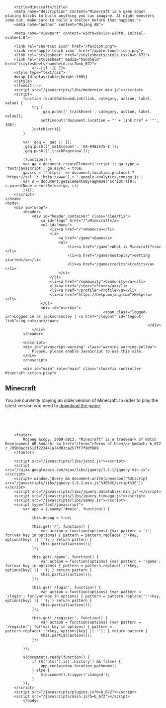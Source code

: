 <html lang="en" class="no-js">
    <head>
        <meta charset="UTF-8">
        <meta http-equiv="X-UA-Compatible" content="IE=edge,chrome=1">

        <title>Minecraft</title>
        <meta name="description" content="Minecraft is a game about placing blocks to build anything you can imagine. At night monsters come out, make sure to build a shelter before that happens.">
        <meta name="author" content="Mojang AB">

        <meta name="viewport" content="width=device-width, initial-scale=1.0">

        <link rel="shortcut icon" href="/favicon.png">
        <link rel="apple-touch-icon" href="/apple-touch-icon.png">
        <link rel="stylesheet" href="/stylesheets/style.css?b=b_672">
        <link rel="stylesheet" media="handheld" href="/stylesheets/handheld.css?b=b_672">
                <!--[if !IE 7]>
        <style type="text/css">
        #wrap {display:table;height:100%}
        </style>
        <![endif]-->
        <script src="/javascripts/libs/modernizr.min.js"></script>
        <script>
            function recordOutboundLink(link, category, action, label, value) {
                try {
                    _gaq.push(['_trackEvent', category, action, label, value]);
                    setTimeout('document.location = "' + link.href + '"', 100);
                }catch(err){}
            }
            
            var _gaq = _gaq || [];
            _gaq.push(['_setAccount', 'UA-9482675-1']);
            _gaq.push(['_trackPageview']);

            (function() {
            var ga = document.createElement('script'); ga.type = 'text/javascript'; ga.async = true;
            ga.src = ('https:' == document.location.protocol ? 'https://ssl' : 'http://www') + '.google-analytics.com/ga.js';
            var s = document.getElementsByTagName('script')[0]; s.parentNode.insertBefore(ga, s);
            })();
        </script>
    </head>
    <body>
        <div id="wrap">
            <header>
                <div id="header_container" class="clearfix">
                    <a id="logo" href="/">Minecraft</a>
                    <ul id="menu">
                        <li><a href="/">Home</a></li>
                        <li>
                            <a href="/game">Game</a>
                            <ul>
                                <li><a href="/game">What is Minecraft?</a></li>
                                <li><a href="/game/howtoplay">Getting started</a></li>
                                <li><a href="/game/credits">Credits</a></li>
                            </ul>
                        </li>
                        <li><a href="/community">Community</a></li>
                        <li><a href="/store">Store</a></li>
                        <li><a href="/profile">Profile</a></li>
                        <li><a href="https://help.mojang.com">Help</a></li>
                    </ul>
                    <div id="userbox">
                                                <span class="logged-in">Logged in as jacksoncooley | <a href="/logout" id="logout-link">Log out</a></span>
                                                                    </div>
                </div>
            </header>

            <noscript>
            <div id="javascript-warning" class="warning warning-yellow">
                Please, please enable JavaScript to use this site.
            </div>
            </noscript>

            <div id="main" role="main" class="clearfix controller-Minecraft action-play">
                
<section class="left">
    <h1>Minecraft</h1>
                <p>
        You are currently playing an older version of Minecraft. In order to play the latest version you need to <a href="/download">download the game</a>.
    </p>
            <br/><br/><br/>
    <applet code="net.minecraft.Launcher" archive="https://s3.amazonaws.com/MinecraftDownload/launcher/MinecraftLauncher.jar?v=1374223516000" codebase="/game/" width="854" height="480">
        <param name="separate_jvm" value="true">
        <param name="java_arguments" value="-Xmx1024M -Xms1024M -Dsun.java2d.noddraw=true -Dsun.awt.noerasebackground=true -Dsun.java2d.d3d=false -Dsun.java2d.opengl=false -Dsun.java2d.pmoffscreen=false">
        <param name="userName" value="jacksoncooley">
        <param name="latestVersion" value="1374223516000">
        <param name="sessionId" value="1f9059fd3af395119f5973e598d596eff152ece3">
                        <param name="downloadTicket" value="6254b0df4b52ef4ed6e1b40e502510ca">
            </applet>
        </section>            </div>
        </div>

        <footer>
            Mojang &copy; 2009-2013. "Minecraft" is a trademark of Notch Development AB &mdash; <a href="/terms">Terms of Use</a> &mdash; b_672 r_705b0ac31512f223441a74d03ca257ff7f9dfb89
        </footer>

        <script src="/javascripts/libs/json2.js"></script>
        <script src="//ajax.googleapis.com/ajax/libs/jquery/1.5.1/jquery.min.js"></script>
        <script>!window.jQuery && document.write(unescape('%3Cscript src="/javascripts/libs/jquery-1.5.1.min.js"%3E%3C/script%3E'))</script>
        <script src="/javascripts/libs/jquery.dataTables.min.js"></script>
        <script src="/javascripts/libs/jquery.timeago.js"></script>
        <script src="/javascripts/libs/sammy.js"></script>
        <script type="text/javascript">
            var app = $.sammy('#main', function() {

                this.debug = true;

                this.get('/', function() {
                    var action = function(options) {var pattern = '/'; for(var key in options) { pattern = pattern.replace(':'+key, options[key] || ''); } return pattern }
                    this.partial(action());
                });

                this.get('/game', function() {
                    var action = function(options) {var pattern = '/game'; for(var key in options) { pattern = pattern.replace(':'+key, options[key] || ''); } return pattern }
                    this.partial(action());
                });

                this.get('/login', function() {
                    var action = function(options) {var pattern = '/login'; for(var key in options) { pattern = pattern.replace(':'+key, options[key] || ''); } return pattern }
                    this.partial(action());
                });

                this.get('/register', function() {
                    var action = function(options) {var pattern = '/register'; for(var key in options) { pattern = pattern.replace(':'+key, options[key] || ''); } return pattern }
                    this.partial(action());
                });

            });

            $(document).ready(function() {
                if ($('html').is('.history') && false) {
                    app.run(window.location.pathname);
                } else {
                    $(document).trigger('changed');
                }
            });
        </script>
        <script src="/javascripts/plugins.js?b=b_672"></script>
        <script src="/javascripts/main.js?b=b_672"></script>
            </body>
</html>
